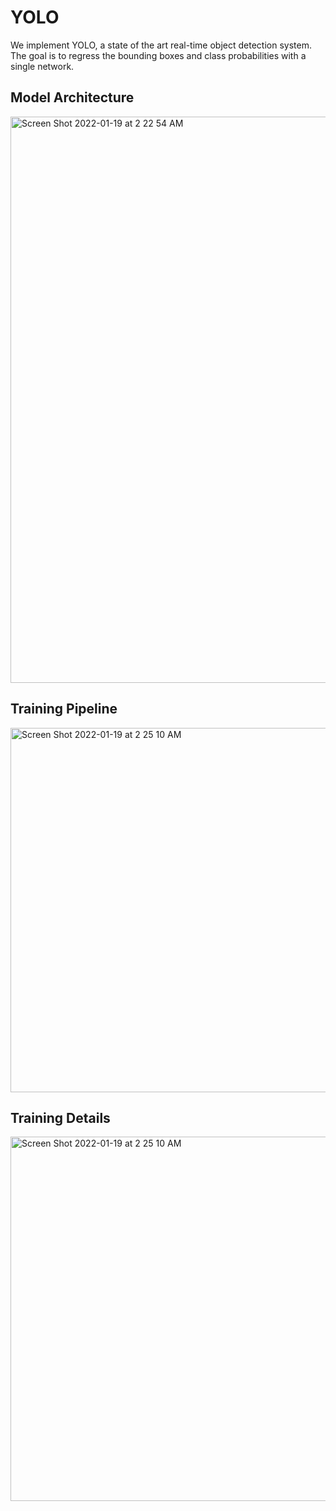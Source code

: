# YOLO

We implement YOLO, a state of the art real-time object detection system. The goal is to regress the bounding boxes and class probabilities with a single network. 

## Model Architecture

<img width="906" alt="Screen Shot 2022-01-19 at 2 22 54 AM" src="https://user-images.githubusercontent.com/40223805/150083533-30bc5120-e836-4f54-8fb2-5c5f6324d6c7.png">

## Training Pipeline

<img width="583" alt="Screen Shot 2022-01-19 at 2 25 10 AM" src="https://user-images.githubusercontent.com/40223805/150083652-a297d6ba-beed-4f6f-8234-939ce28bb43e.png">

## Training Details


<img width="583" alt="Screen Shot 2022-01-19 at 2 25 10 AM" src="https://user-images.githubusercontent.com/40223805/150083878-24439928-22fc-44c5-983a-281799d12e0e.png">
